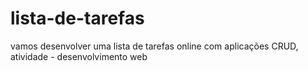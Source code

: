 # lista-de-tarefas
vamos desenvolver uma lista de tarefas online com aplicações CRUD, atividade - desenvolvimento web
